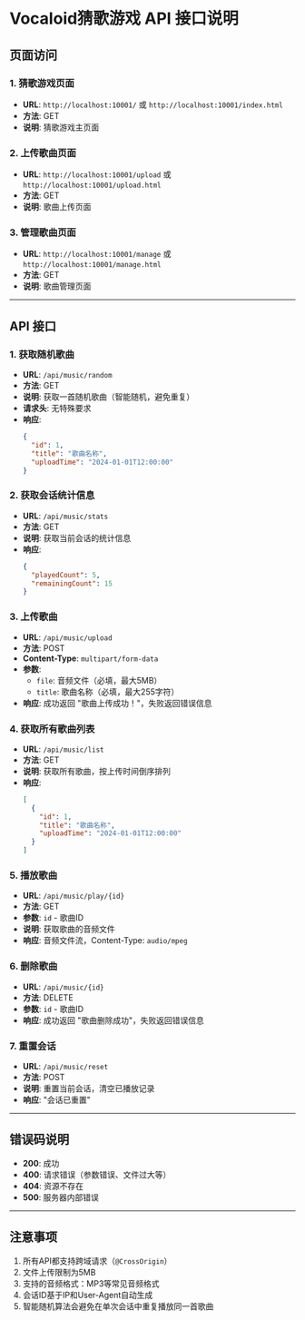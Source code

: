 # Vocaloid猜歌游戏 API 接口说明

## 页面访问

### 1. 猜歌游戏页面
- **URL**: `http://localhost:10001/` 或 `http://localhost:10001/index.html`
- **方法**: GET
- **说明**: 猜歌游戏主页面

### 2. 上传歌曲页面
- **URL**: `http://localhost:10001/upload` 或 `http://localhost:10001/upload.html`
- **方法**: GET
- **说明**: 歌曲上传页面

### 3. 管理歌曲页面
- **URL**: `http://localhost:10001/manage` 或 `http://localhost:10001/manage.html`
- **方法**: GET
- **说明**: 歌曲管理页面

---

## API 接口

### 1. 获取随机歌曲
- **URL**: `/api/music/random`
- **方法**: GET
- **说明**: 获取一首随机歌曲（智能随机，避免重复）
- **请求头**: 无特殊要求
- **响应**: 
  ```json
  {
    "id": 1,
    "title": "歌曲名称",
    "uploadTime": "2024-01-01T12:00:00"
  }
  ```

### 2. 获取会话统计信息
- **URL**: `/api/music/stats`
- **方法**: GET
- **说明**: 获取当前会话的统计信息
- **响应**:
  ```json
  {
    "playedCount": 5,
    "remainingCount": 15
  }
  ```

### 3. 上传歌曲
- **URL**: `/api/music/upload`
- **方法**: POST
- **Content-Type**: `multipart/form-data`
- **参数**:
  - `file`: 音频文件（必填，最大5MB）
  - `title`: 歌曲名称（必填，最大255字符）
- **响应**: 成功返回 "歌曲上传成功！"，失败返回错误信息

### 4. 获取所有歌曲列表
- **URL**: `/api/music/list`
- **方法**: GET
- **说明**: 获取所有歌曲，按上传时间倒序排列
- **响应**:
  ```json
  [
    {
      "id": 1,
      "title": "歌曲名称",
      "uploadTime": "2024-01-01T12:00:00"
    }
  ]
  ```

### 5. 播放歌曲
- **URL**: `/api/music/play/{id}`
- **方法**: GET
- **参数**: `id` - 歌曲ID
- **说明**: 获取歌曲的音频文件
- **响应**: 音频文件流，Content-Type: `audio/mpeg`

### 6. 删除歌曲
- **URL**: `/api/music/{id}`
- **方法**: DELETE
- **参数**: `id` - 歌曲ID
- **响应**: 成功返回 "歌曲删除成功"，失败返回错误信息

### 7. 重置会话
- **URL**: `/api/music/reset`
- **方法**: POST
- **说明**: 重置当前会话，清空已播放记录
- **响应**: "会话已重置"

---

## 错误码说明

- **200**: 成功
- **400**: 请求错误（参数错误、文件过大等）
- **404**: 资源不存在
- **500**: 服务器内部错误

---

## 注意事项

1. 所有API都支持跨域请求（`@CrossOrigin`）
2. 文件上传限制为5MB
3. 支持的音频格式：MP3等常见音频格式
4. 会话ID基于IP和User-Agent自动生成
5. 智能随机算法会避免在单次会话中重复播放同一首歌曲
